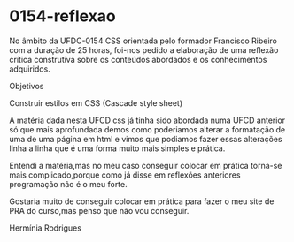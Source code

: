 0154-reflexao
=============
No âmbito da UFDC-0154 CSS orientada pelo formador Francisco Ribeiro com a duração de 25 horas, foi-nos pedido a elaboração de uma reflexão crítica construtiva sobre os conteúdos abordados e os conhecimentos adquiridos.

Objetivos

Construir estilos em CSS (Cascade style sheet)



A matéria dada nesta UFCD css já tinha sido abordada numa UFCD anterior só que mais aprofundada demos como poderiamos alterar a formatação de uma de uma página em html e vimos que podiamos fazer essas alterações linha a linha que é  uma forma muito mais simples e prática.

Entendi a matéria,mas no meu caso conseguir colocar em prática torna-se mais complicado,porque como já disse em reflexões anteriores programação não é o meu forte.

Gostaria muito de conseguir colocar em prática para fazer o meu site de PRA do curso,mas penso que não vou conseguir.


Hermínia Rodrigues

